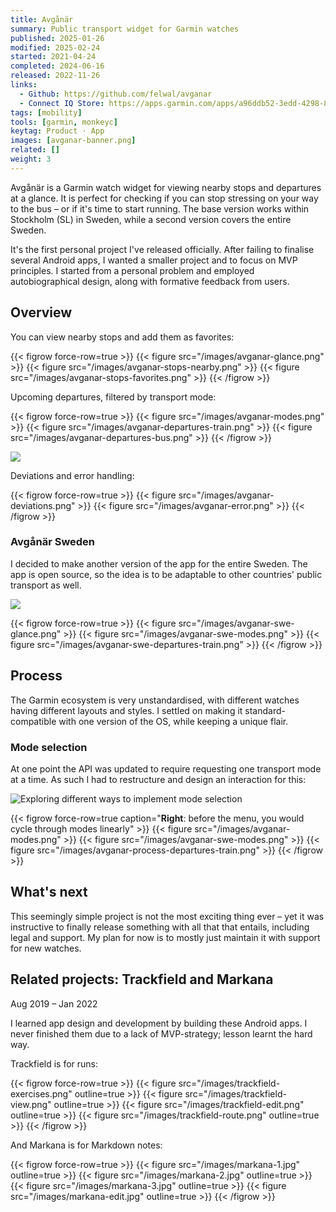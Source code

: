 ```yaml
---
title: Avgånär
summary: Public transport widget for Garmin watches
published: 2025-01-26
modified: 2025-02-24
started: 2021-04-24
completed: 2024-06-16
released: 2022-11-26
links:
  - Github: https://github.com/felwal/avganar
  - Connect IQ Store: https://apps.garmin.com/apps/a96ddb52-3edd-4298-8348-5bd818376a2a
tags: [mobility]
tools: [garmin, monkeyc]
keytag: Product · App
images: [avganar-banner.png]
related: []
weight: 3
---
```


Avgånär is a Garmin watch widget for viewing nearby stops and departures at a glance. It is perfect for checking if you can stop stressing on your way to the bus – or if it's time to start running. The base version works within Stockholm (SL) in Sweden, while a second version covers the entire Sweden.

It's the first personal project I've released officially. After failing to finalise several Android apps, I wanted a smaller project and to focus on MVP principles. I started from a personal problem and employed autobiographical design, along with formative feedback from users.

## Overview

You can view nearby stops and add them as favorites:

{{< figrow force-row=true >}}
    {{< figure src="/images/avganar-glance.png" >}}
    {{< figure src="/images/avganar-stops-nearby.png" >}}
    {{< figure src="/images/avganar-stops-favorites.png" >}}
{{< /figrow >}}

Upcoming departures, filtered by transport mode:

{{< figrow force-row=true >}}
    {{< figure src="/images/avganar-modes.png" >}}
    {{< figure src="/images/avganar-departures-train.png" >}}
    {{< figure src="/images/avganar-departures-bus.png" >}}
{{< /figrow >}}

![](/images/avganar-irl.jpg)

Deviations and error handling:

{{< figrow force-row=true >}}
    {{< figure src="/images/avganar-deviations.png" >}}
    {{< figure src="/images/avganar-error.png" >}}
{{< /figrow >}}

### Avgånär Sweden

I decided to make another version of the app for the entire Sweden. The app is open source, so the idea is to be adaptable to other countries' public transport as well.

![](/images/avganar-swe-banner.png)

{{< figrow force-row=true >}}
    {{< figure src="/images/avganar-swe-glance.png" >}}
    {{< figure src="/images/avganar-swe-modes.png" >}}
    {{< figure src="/images/avganar-swe-departures-train.png" >}}
{{< /figrow >}}

## Process

The Garmin ecosystem is very unstandardised, with different watches having different layouts and styles. I settled on making it standard-compatible with one version of the OS, while keeping a unique flair.

### Mode selection

At one point the API was updated to require requesting one transport mode at a time. As such I had to restructure and design an interaction for this:

![Exploring different ways to implement mode selection](/images/avganar-figma.png)

{{< figrow force-row=true caption="**Right**: before the menu, you would cycle through modes linearly" >}}
    {{< figure src="/images/avganar-modes.png" >}}
    {{< figure src="/images/avganar-swe-modes.png" >}}
    {{< figure src="/images/avganar-process-departures-train.png" >}}
{{< /figrow >}}

## What's next

This seemingly simple project is not the most exciting thing ever – yet it was instructive to finally release something with all that that entails, including legal and support. My plan for now is to mostly just maintain it with support for new watches.

## Related projects: Trackfield and Markana

<p class="caption">Aug 2019 – Jan 2022</p>

I learned app design and development by building these Android apps. I never finished them due to a lack of MVP-strategy; lesson learnt the hard way.

Trackfield is for runs:

{{< figrow force-row=true >}}
    {{< figure src="/images/trackfield-exercises.png" outline=true >}}
    {{< figure src="/images/trackfield-view.png" outline=true >}}
    {{< figure src="/images/trackfield-edit.png" outline=true >}}
    {{< figure src="/images/trackfield-route.png" outline=true >}}
{{< /figrow >}}

And Markana is for Markdown notes:

{{< figrow force-row=true >}}
    {{< figure src="/images/markana-1.jpg" outline=true >}}
    {{< figure src="/images/markana-2.jpg" outline=true >}}
    {{< figure src="/images/markana-3.jpg" outline=true >}}
    {{< figure src="/images/markana-edit.jpg" outline=true >}}
{{< /figrow >}}
